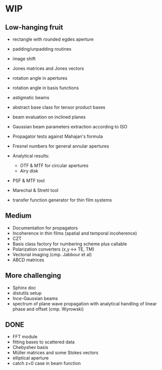 # WIP

## Low-hanging fruit

* rectangle with rounded egdes aperture

* padding/unpadding routines

* image shift

* Jones matrices and Jones vectors

* rotation angle in apertures
* rotation angle in basis functions

* astigmatic beams
* abstract base class for tensor product bases
* beam evaluation on inclined planes
* Gaussian beam parameters extraction according to ISO
* Propagator tests against Mahajan's formula
* Fresnel numbers for general annular apertures
* Analytical results:
  - OTF & MTF for circular apertures
  - Airy disk
* PSF & MTF tool
* Marechal & Strehl tool
* transfer function generator for thin film systems

## Medium

* Documentation for propagators
* Incoherence in thin films (spatial and temporal incoherence)
* CZT
* Basis class factory for numbering scheme plus callable
* Polarization converters (x,y <-> TE, TM)
* Vectorial imaging (cmp. Jabbour et al)
* ABCD matrices

## More challenging

* Sphinx doc
* distutils setup
* Ince-Gaussian beams
* spectrum of plane wave propagation with analytical handling of linear phase
  and offset (cmp. Wyrowski)

## DONE

* FFT module
* fitting bases to scattered data
* Chebyshev basis
* Müller matrices and some Stokes vectors
* elliptical aperture
* catch z=0 case in beam function
